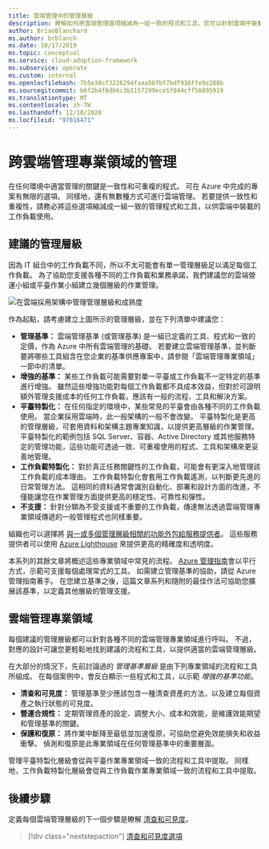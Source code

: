 ```yaml
---
title: 雲端管理中的管理層級
description: 瞭解如何將雲端管理選項縮減為一組一致的程式和工具，您可以針對雲端中裝載的工作負載提供這些選項。
author: BrianBlanchard
ms.author: brblanch
ms.date: 10/17/2019
ms.topic: conceptual
ms.service: cloud-adoption-framework
ms.subservice: operate
ms.custom: internal
ms.openlocfilehash: 7b5e38cf3226294faaa56fbf7bdf936ffe9e288b
ms.sourcegitcommit: b6f2b4f8db6c3b1157299ece1f044cff56895919
ms.translationtype: MT
ms.contentlocale: zh-TW
ms.lasthandoff: 12/10/2020
ms.locfileid: "97016471"
---
```

# <a name="management-leveling-across-cloud-management-disciplines"></a>跨雲端管理專業領域的管理

在任何環境中適當管理的關鍵是一致性和可重複的程式。 可在 Azure 中完成的專案有無限的選項。 同樣地，還有無數種方式可進行雲端管理。 若要提供一致性和重複性，請務必將這些選項縮減成一組一致的管理程式和工具，以供雲端中裝載的工作負載使用。

## <a name="suggested-management-levels"></a>建議的管理層級

因為 IT 組合中的工作負載不同，所以不太可能會有單一管理層級足以滿足每個工作負載。 為了協助您支援各種不同的工作負載和業務承諾，我們建議您的雲端營運小組或平臺作業小組建立幾個層級的作業管理。

![在雲端採用架構中管理管理層級和成熟度](../../_images/manage/cloud-management-maturity.png)

作為起點，請考慮建立上圖所示的管理層級，並在下列清單中建議您：

- **管理基準：** 雲端管理基準 (或管理基準) 是一組已定義的工具、程式和一致的定價，作為 Azure 中所有雲端管理的基礎。 若要建立雲端管理基準，並判斷要將哪些工具組含在您企業的基準供應專案中，請參閱「雲端管理專業領域」一節中的清單。
- **增強的基準：** 某些工作負載可能需要對單一平臺或工作負載不一定特定的基準進行增強。 雖然這些增強功能對每個工作負載都不具成本效益，但對於可證明額外管理支援成本的任何工作負載，應該有一般的流程、工具和解決方案。
- **平臺特製化：** 在任何指定的環境中，某些常見的平臺會由各種不同的工作負載使用。 當企業採用雲端時，此一般架構的一般不會改變。 平臺特製化是更高的管理層級，可套用資料和架構主題專業知識，以提供更高層級的作業管理。 平臺特製化的範例包括 SQL Server、容器、Active Directory 或其他服務特定的管理功能，這些功能可透過一致、可重複使用的程式、工具和架構來更妥善地管理。
- **工作負載特製化：** 對於真正任務關鍵性的工作負載，可能會有更深入地管理該工作負載的成本理由。 工作負載特製化會套用工作負載遙測，以判斷更先進的日常管理方法。 這相同的資料通常會識別自動化、部署和設計方面的改進，不僅能讓您在作業管理方面提供更高的穩定性、可靠性和彈性。
- **不支援：** 針對分類為不受支援或不重要的工作負載，傳達無法透過雲端管理專業領域傳遞的一般管理程式也同樣重要。

組織也可以選擇將 [與一或多個管理層級相關的功能外包給服務提供者](https://aka.ms/adopt/partneroffers)。 這些服務提供者可以使用 [Azure Lighthouse](/azure/lighthouse/overview) 來提供更高的精確度和透明度。

本系列的其餘文章將概述這些專業領域中常見的流程。 [Azure 管理指南](../azure-management-guide/index.md)會以平行方式，示範可支援每個處理常式的工具。 如需建立管理基準的協助，請從 Azure 管理指南著手。 在您建立基準之後，這篇文章系列和隨附的最佳作法可協助您擴展該基準，以定義其他層級的管理支援。

## <a name="cloud-management-disciplines"></a>雲端管理專業領域

每個建議的管理層級都可以針對各種不同的雲端管理專業領域進行呼叫。 不過，對應的設計可讓您更輕鬆地找到建議的流程和工具，以提供適當的雲端管理層級。

在大部分的情況下，先前討論過的 _管理基準層級_ 是由下列專業領域的流程和工具所組成。 在每個案例中，會反白顯示一些程式和工具，以示範 _增強的基準功能_。

- **清查和可見度：** 管理基準至少應該包含一種清查資產的方法，以及建立每個資產之執行狀態的可見度。
- **營運合規性：** 定期管理資產的設定、調整大小、成本和效能，是維護效能期望和管理基準的關鍵。
- **保護和復原：** 將作業中斷降至最低並加速復原，可協助您避免效能損失和收益衝擊。 偵測和復原是此專業領域在任何管理基準中的重要層面。

管理平臺特製化層級會從與平臺作業專業領域一致的流程和工具中提取。 同樣地，工作負載特製化層級會從與工作負載作業專業領域一致的流程和工具中提取。

## <a name="next-steps"></a>後續步驟

定義每個雲端管理層級的下一個步驟是瞭解 [清查和可見度](./inventory.md)。

> [!div class="nextstepaction"]
> [清查和可見度選項](./inventory.md)

